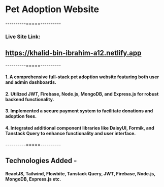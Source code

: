 # Pet Adoption Website

----------=====----------

### Live Site Link:
## https://khalid-bin-ibrahim-a12.netlify.app

----------=====----------

#### 1. A comprehensive full-stack pet adoption website featuring both user and admin dashboards.
#### 2. Utilized JWT, Firebase, Node.js, MongoDB, and Express.js for robust backend functionality.
#### 3. Implemented a secure payment system to facilitate donations and adoption fees.
#### 4. Integrated additional component libraries like DaisyUI, Formik, and Tanstack Query to enhance functionality and user interface.

----------=====----------

## Technologies Added -
#### ReactJS, Tailwind, Flowbite, Tanstack Query, JWT, Firebase, Node.js, MongoDB, Express.js etc.
